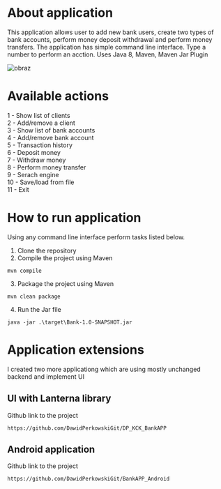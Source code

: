 # About application

This application allows user to add new bank users, create two types of bank accounts, perform money deposit withdrawal and perform money transfers. The application has simple command line interface. Type a number to perform an acction. Uses Java 8, Maven, Maven Jar Plugin

![obraz](https://user-images.githubusercontent.com/87314459/203964323-9712c9ea-7e7f-4a30-84f2-682a7d745aba.png)

# Available actions

1 - Show list of clients  
2 - Add/remove a client  
3 - Show list of bank accounts  
4 - Add/remove bank account  
5 - Transaction history  
6 - Deposit money  
7 - Withdraw money  
8 - Perform money transfer  
9 - Serach engine  
10 - Save/load from file  
11 - Exit  

# How to run application

Using any command line interface perform tasks listed below.

1. Clone the repository  
2. Compile the project using Maven  
```
mvn compile
```
3. Package the project using Maven  
```
mvn clean package
```
4. Run the Jar file  
```
java -jar .\target\Bank-1.0-SNAPSHOT.jar
```

# Application extensions

I created two more applicationg which are using mostly unchanged backend and implement UI

## UI with Lanterna library

Github link to the project
```
https://github.com/DawidPerkowskiGit/DP_KCK_BankAPP
```

## Android application

Github link to the project
```
https://github.com/DawidPerkowskiGit/BankAPP_Android
```

